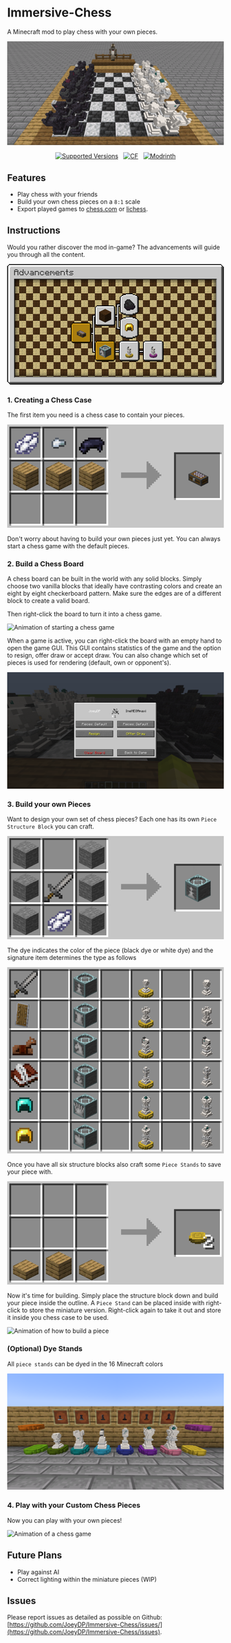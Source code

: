 # Immersive-Chess
A Minecraft mod to play chess with your own pieces.

![ImmersiveChess](https://raw.githubusercontent.com/JoeyDP/Immersive-Chess/main/docs/board_overview_banner.png)
<div style="text-align:center;">
<a href="https://www.curseforge.com/minecraft/mc-mods/immersive-chess/files"><img src="https://cf.way2muchnoise.eu/versions/immersive-chess.svg" alt="Supported Versions"></a>&nbsp;&nbsp;
<a href="https://www.curseforge.com/minecraft/mc-mods/immersive-chess"><img src="http://cf.way2muchnoise.eu/immersive-chess.svg" alt="CF"></a>&nbsp;&nbsp;
<a href="https://modrinth.com/mod/immersive-chess"><img src="https://img.shields.io/modrinth/dt/immersive-chess?logo=modrinth&label=&suffix=%20&style=flat&color=242629&labelColor=5ca424&logoColor=1c1c1c" alt="Modrinth"></a>
</div>

## Features
- Play chess with your friends
- Build your own chess pieces on a `8:1` scale
- Export played games to [chess.com](https://www.chess.com/analysis?tab=analysis/) or [lichess](https://lichess.org/paste).

## Instructions

Would you rather discover the mod in-game? The advancements will guide you through all the content.

![Advancements](https://raw.githubusercontent.com/JoeyDP/Immersive-Chess/main/docs/advancements.png)


### 1. Creating a Chess Case

The first item you need is a chess case to contain your pieces.

![Crafting recipe of chess case](https://raw.githubusercontent.com/JoeyDP/Immersive-Chess/main/docs/crafting_case.png)

Don't worry about having to build your own pieces just yet. You can always start a chess game with the default pieces.

### 2. Build a Chess Board

A chess board can be built in the world with any solid blocks. Simply choose two vanilla blocks that ideally have contrasting colors and create an eight by eight checkerboard pattern. Make sure the edges are of a different block to create a valid board.

Then right-click the board to turn it into a chess game.

![Animation of starting a chess game](https://raw.githubusercontent.com/JoeyDP/Immersive-Chess/main/docs/start.gif?raw=true)

When a game is active, you can right-click the board with an empty hand to open the game GUI. This GUI contains statistics of the game and the option to resign, offer draw or accept draw. You can also change which set of pieces is used for rendering (default, own or opponent's).

![The in-game GUI](https://raw.githubusercontent.com/JoeyDP/Immersive-Chess/main/docs/game_gui.png)

### 3. Build your own Pieces

Want to design your own set of chess pieces? Each one has its own `Piece Structure Block` you can craft.

![Crafting recipes of piece structure blocks](https://raw.githubusercontent.com/JoeyDP/Immersive-Chess/main/docs/crafting_pieces.gif?raw=true)

The dye indicates the color of the piece (black dye or white dye) and the signature item determines the type as follows

![Overview of crafting ingredients](https://raw.githubusercontent.com/JoeyDP/Immersive-Chess/main/docs/overview_pieces.png)

Once you have all six structure blocks also craft some `Piece Stands` to save your piece with.

![Crafting recipe of piece stand](https://raw.githubusercontent.com/JoeyDP/Immersive-Chess/main/docs/crafting_stand.png)

Now it's time for building. Simply place the structure block down and build your piece inside the outline. A `Piece Stand` can be placed inside with right-click to store the miniature version. Right-click again to take it out and store it inside you chess case to be used.

![Animation of how to build a piece](https://raw.githubusercontent.com/JoeyDP/Immersive-Chess/main/docs/build_piece.gif?raw=true)


### (Optional) Dye Stands 

All `piece stands` can be dyed in the 16 Minecraft colors

![Image of all colors of piece stands](https://raw.githubusercontent.com/JoeyDP/Immersive-Chess/main/docs/stands_colors.png)


### 4. Play with your Custom Chess Pieces

Now you can play with your own pieces!

![Animation of a chess game](https://raw.githubusercontent.com/JoeyDP/Immersive-Chess/main/docs/play.gif?raw=true)


## Future Plans
- Play against AI
- Correct lighting within the miniature pieces (WIP)

## Issues

Please report issues as detailed as possible on Github: [https://github.com/JoeyDP/Immersive-Chess/issues/](https://github.com/JoeyDP/Immersive-Chess/issues).
